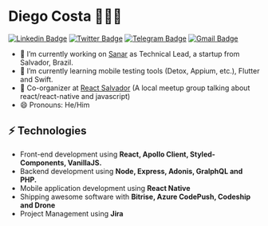 # Diego Costa 👨🏿‍💻

[![Linkedin Badge](https://img.shields.io/badge/-LinkedIn-blue?style=flat-square&logo=Linkedin&logoColor=white&link=https://www.linkedin.com/in/diegoscosta/)](https://www.linkedin.com/in/diegoscosta/)
[![Twitter Badge](https://img.shields.io/badge/-Twitter-1ca0f1?style=flat-square&labelColor=1ca0f1&logo=twitter&logoColor=white&link=https://twitter.com/diegocoxta)](https://twitter.com/diegocoxta)
[![Telegram Badge](https://img.shields.io/badge/-Telegram-1ca0f1?style=flat-square&labelColor=1ca0f1&logo=telegram&logoColor=white&link=https://t.me/diegoscosta)](https://t.me/diegoscosta)
[![Gmail Badge](https://img.shields.io/badge/-Gmail-c14438?style=flat-square&logo=Gmail&logoColor=white&link=mailto:diego@diegocosta.com.br)](mailto:diego@diegocosta.com.br)

- 🔭 I’m currently working on [Sanar](https://sanarmed.com) as Technical Lead, a startup from Salvador, Brazil.
- 🌱 I’m currently learning mobile testing tools (Detox, Appium, etc.), Flutter and Swift.
- 👯 Co-organizer at [React Salvador](https://react.salvador.br) (A local meetup group talking about react/react-native and javascript)
- 😄 Pronouns: He/Him

## ⚡ Technologies
- Front-end development using **React, Apollo Client, Styled-Components, VanillaJS.**
- Backend development using **Node, Express, Adonis, GralphQL and PHP.**
- Mobile application development using **React Native**
- Shipping awesome software with **Bitrise, Azure CodePush, Codeship and Drone**
- Project Management using **Jira**
